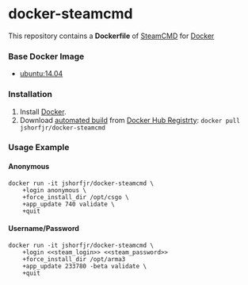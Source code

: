 # docker-steamcmd

This repository contains a **Dockerfile** of [SteamCMD](https://developer.valvesoftware.com/wiki/SteamCMD) for [Docker](https://www.docker.com)

### Base Docker Image
* [ubuntu:14.04](https://hub.docker.com/_/ubuntu/)

### Installation

1. Install [Docker](https://www.docker.com).
2. Download [automated build](https://hub.docker.com/r/jshorfjr/docker-steamcmd/~/dockerfile/) from [Docker Hub Registrty](https://registry.hub.docker.com/): `docker pull jshorfjr/docker-steamcmd`

### Usage Example
#### Anonymous
```
docker run -it jshorfjr/docker-steamcmd \
    +login anonymous \
    +force_install_dir /opt/csgo \
    +app_update 740 validate \
    +quit
```
#### Username/Password
```
docker run -it jshorfjr/docker-steamcmd \
    +login <<steam_login>> <<steam_password>>
    +force_install_dir /opt/arma3
    +app_update 233780 -beta validate \
    +quit
```
